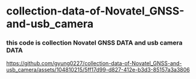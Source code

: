 # collection-data-of-Novatel_GNSS-and-usb_camera

### this code is collection Novatel GNSS DATA and usb camera DATA 



https://github.com/gyung0227/collection-data-of-Novatel_GNSS-and-usb_camera/assets/104810215/5ff17d99-d827-412e-b3d3-85157a3a3806
